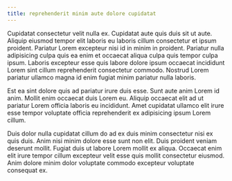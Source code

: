 ```yaml
---
title: reprehenderit minim aute dolore cupidatat
---
```


Cupidatat consectetur velit nulla ex. Cupidatat aute quis duis sit ut aute. Aliquip eiusmod tempor elit laboris eu laboris cillum consectetur et ipsum proident. Pariatur Lorem excepteur nisi id in minim in proident. Pariatur nulla adipisicing culpa quis ea enim et occaecat aliqua culpa quis tempor culpa ipsum. Laboris excepteur esse quis labore dolore ipsum occaecat incididunt Lorem sint cillum reprehenderit consectetur commodo. Nostrud Lorem pariatur ullamco magna id enim fugiat minim pariatur nulla laboris.

Est ea sint dolore quis ad pariatur irure duis esse. Sunt aute anim Lorem id anim. Mollit enim occaecat duis Lorem eu. Aliquip occaecat elit ad ut pariatur Lorem officia laboris eu incididunt. Amet cupidatat ullamco elit irure esse tempor voluptate officia reprehenderit ex adipisicing ipsum Lorem cillum.

Duis dolor nulla cupidatat cillum do ad ex duis minim consectetur nisi ex quis duis. Anim nisi minim dolore esse sunt non elit. Duis proident veniam deserunt mollit. Fugiat duis ut labore Lorem mollit ex aliqua. Occaecat enim elit irure tempor cillum excepteur velit esse quis mollit consectetur eiusmod. Anim dolore minim dolor voluptate commodo excepteur voluptate consequat ex.